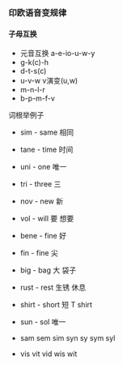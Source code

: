 ### 印欧语音变规律

#### 子母互换
- 元音互换 a-e-io-u-w-y
- g-k(c)-h
- d-t-s(c)
- u-v-w  v演变(u,w)
- m-n-l-r
- b-p-m-f-v

词根举例子
- sim - same 相同
- tane - time 时间
- uni - one 唯一
- tri - three 三
- nov - new 新
- vol -  will  要 想要
- bene - fine 好
- fin -  fine 尖
- big - bag 大 袋子
- rust - rest 生锈  休息
- shirt  - short  短  T shirt
- sun - sol 唯一


- sam sem sim syn sy sym syl 
- vis vit vid wis wit 